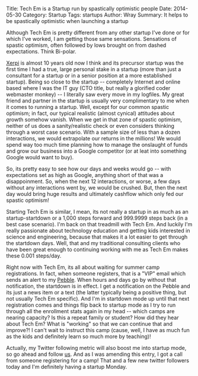 Title: Tech Em is a Startup run by spastically optimistic people
Date: 2014-05-30
Category: Startup
Tags: startups
Author: Wray
Summary: It helps to be spastically optimistic when launching a startup

Although Tech Em is pretty different from any other startup I've done or for which I've worked, I am getting those same sensations. Sensations of spastic optimism, often followed by lows brought on from dashed expectations. Think Bi-polar.

[Xerpi](http://xerpi.com) is almost 10 years old now I think and its precursor startup was the first time I had a true, large personal stake in a startup (more than just a consultant for a startup or in a senior position at a more established startup). Being so close to the startup -- completely Internet and online based where I was the IT guy (CTO title, but really a glorified coder webmaster monkey) -- I literally saw every move in my logfiles. My great friend and partner in the startup is usually very complimentary to me when it comes to running a startup. Well, except for our common spastic optimism; in fact, our typical realistic (almost cynical) attitudes about growth somehow vanish. When we get in that zone of spastic optimism, neither of us does a sanity/realistic check or even considers thinking through a worst case scenario. With a sample size of less than a dozen interactions, we would extrapolate our returns in the millions! We would spend way too much time planning how to manage the onslaught of funds and grow our business into a Google competitor (or at leat into something Google would want to buy).

So, its pretty easy to see how our days and weeks would go -- with expectations set as high as Google, anything short of that was a disappoinment. So, when the next 12 interactions, or worse, a few days without any interactions went by, we would be crushed. But, then the next day would bring huge results and ultimately cashflow which only fed our spastic optimism!

Starting Tech Em is similar, I mean, its not really a startup in as much as an startup-startdown or a 1,000 steps forward and 999.9999 steps back (in a best case scenario). I'm back on that treadmill with Tech Em. And luckily I'm really passionate about technology education and getting kids interested in science and engineering, because that makes it a lot easier to get through the startdown days. Well, that and my traditional consulting clients who have been great enough to continuing working with me as Tech Em makes these 0.001 steps/day.

Right now with Tech Em, its all about waiting for summer camp registrations. In fact, when someone registers, that is a "VIP" email which sends an alert to my [Pebble](http://getpebble.com). When hours and days go by without that notification, the startdown is in effect. I get a notification on the Pebble and its just a news item or a text (the latter typically being a positive thing, but not usually Tech Em specific). And I'm in startdown mode up until that next registration comes and things flip back to startup mode as I try to run through all the enrollment stats again in my head -- which camps are nearing capacity? Is this a repeat family or student? How did they hear about Tech Em? What is "working" so that we can continue that and improve?! I can't wait to instruct this camp (cause, well, I have as much fun as the kids and definitely learn so much more by teaching)!

Actually, my Twitter following metric will also boost me into startup mode, so go ahead and follow [us](http://twitter.com/techemrva). And as I was amending this entry, I got a call from someone registering for a camp! That and a few new twitter followers today and I'm definitely having a startup Monday.






 